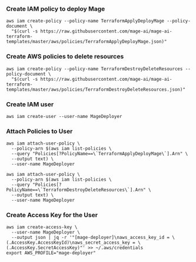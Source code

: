 
### Create IAM policy to deploy Mage

```
aws iam create-policy --policy-name TerraformApplyDeployMage --policy-document \
  "$(curl -s https://raw.githubusercontent.com/mage-ai/mage-ai-terraform-templates/master/aws/policies/TerraformApplyDeployMage.json)"

```
### Create AWS policies to delete resources
```
aws iam create-policy --policy-name TerraformDestroyDeleteResources --policy-document \
  "$(curl -s https://raw.githubusercontent.com/mage-ai/mage-ai-terraform-templates/master/aws/policies/TerraformDestroyDeleteResources.json)"

```

### Create IAM user
```
aws iam create-user --user-name MageDeployer
```

### Attach Policies to User

```
aws iam attach-user-policy \
  --policy-arn $(aws iam list-policies \
  --query "Policies[?PolicyName==\`TerraformApplyDeployMage\`].Arn" \
  --output text) \
  --user-name MageDeployer

```


```
aws iam attach-user-policy \
  --policy-arn $(aws iam list-policies \
  --query "Policies[?PolicyName==\`TerraformDestroyDeleteResources\`].Arn" \
  --output text) \
  --user-name MageDeployer

```

### Create Access Key for the User

```
aws iam create-access-key \
  --user-name MageDeployer \
  --output json | jq -r '"[mage-deployer]\naws_access_key_id = \(.AccessKey.AccessKeyId)\naws_secret_access_key = \(.AccessKey.SecretAccessKey)"' >> ~/.aws/credentials
export AWS_PROFILE="mage-deployer"

```